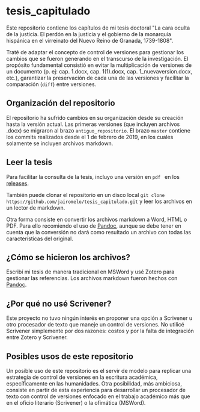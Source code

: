 # tesis_capitulado

Este repositorio contiene los capítulos de mi tesis doctoral "La cara oculta de la justicia. El perdón en la justicia y el gobierno de la monarquía hispánica en el virreinato del Nuevo Reino de Granada, 1739-1808".

Traté de adaptar el concepto de control de versiones para gestionar los cambios que se fueron generando en el transcurso de la investigación. El propósito fundamental consistió en evitar la multiplicación de versiones de un documento (p. ej: cap. 1.docx, cap. 1(1).docx, cap. 1_nuevaversion.docx, etc.), garantizar la preservación de cada una de las versiones y facilitar la comparación (`diff`) entre versiones.

## Organización del repositorio

El repositorio ha sufrido cambios en su organización desde su creación hasta la versión actual. Las primeras versiones (que incluyen archivos .docx) se migraron al brazo `antiguo_repositorio`. El brazo `master` contiene los commits realizados desde el 1 de febrero de 2019, en los cuales solamente se incluyen archivos markdown.

## Leer la tesis

Para facilitar la consulta de la tesis, incluyo una versión en `pdf ` en los [releases](https://github.com/jairomelo/tesis_capitulado/releases). 

También puede clonar el repositorio en un disco local `git clone https://github.com/jairomelo/tesis_capitulado.git` y leer los archivos en un lector de markdown.

Otra forma consiste en convertir los archivos markdown a Word, HTML o PDF. Para ello recomiendo el uso de [Pandoc](https://pandoc.org/), aunque se debe tener en cuenta que la conversión no dará como resultado un archivo con todas las características del original.

## ¿Cómo se hicieron los archivos?

Escribí mi tesis de manera tradicional en MSWord y usé Zotero para gestionar las referencias. Los archivos markdown fueron hechos con [Pandoc](https://pandoc.org/).

## ¿Por qué no usé Scrivener?

Este proyecto no tuvo ningún interés en proponer una opción a Scrivener u otro procesador de texto que maneje un control de versiones. No utilicé Scrivener simplemente por dos razones: costos y por la falta de integración entre Zotero y Scrivener. 

## Posibles usos de este repositorio

Un posible uso de este repositorio es el servir de modelo para replicar una estrategia de control de versiones en la escritura académica, específicamente en las humanidades.
Otra posibilidad, más ambiciosa, consiste en partir de esta experiencia para desarrollar un procesador de texto con control de versiones enfocado en el trabajo académico más que en el oficio literario (Scrivener) o la ofimática (MSWord).

